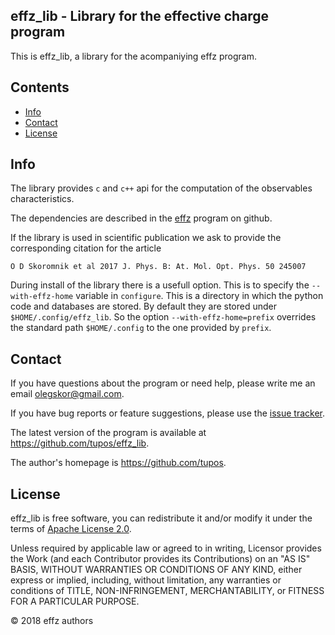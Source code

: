 ## effz_lib - Library for the effective charge program

This is effz_lib, a library for the acompaniying effz program.

Contents
--------

- [Info](#info)
- [Contact](#contact)
- [License](#license)

Info
-----

The library provides `c` and `c++` api for the computation of the observables characteristics. 

The dependencies are described in the [effz][effz] program on github.

If the library is used in scientific publication we ask to provide the corresponding citation for the article 

	O D Skoromnik et al 2017 J. Phys. B: At. Mol. Opt. Phys. 50 245007

During install of the library there is a usefull option. This is to specify the `--with-effz-home` variable in `configure`. This is a directory in which the python code and databases are stored. By default they are stored under `$HOME/.config/effz_lib`. So the option `--with-effz-home=prefix` overrides the standard path `$HOME/.config` to the one provided by `prefix`.


Contact
-------

If you have questions about the program or need help, please write me
an email <olegskor@gmail.com>.

If you have bug reports or feature suggestions, please use the [issue
tracker][issueTracker].

The latest version of the program is available at
<https://github.com/tupos/effz_lib>.

The author's homepage is <https://github.com/tupos>.

License
-------

effz_lib is free software, you can redistribute it and/or modify it under
the terms of [Apache License 2.0][apache].

Unless required by applicable law or agreed to in writing, Licensor
provides the Work (and each Contributor provides its Contributions) on
an "AS IS" BASIS, WITHOUT WARRANTIES OR CONDITIONS OF ANY KIND, either
express or implied, including, without limitation, any warranties or
conditions of TITLE, NON-INFRINGEMENT, MERCHANTABILITY, or FITNESS FOR
A PARTICULAR PURPOSE.

© 2018 effz authors

[apache]: https://www.apache.org/licenses/LICENSE-2.0
[arxiv]: https://arxiv.org/abs/1701.04800
[jphysb]: http://iopscience.iop.org/article/10.1088/1361-6455/aa92e6/meta
[issueTracker]: https://github.com/tupos/effz/issues
[effz]: https://github.com/tupos/effz

